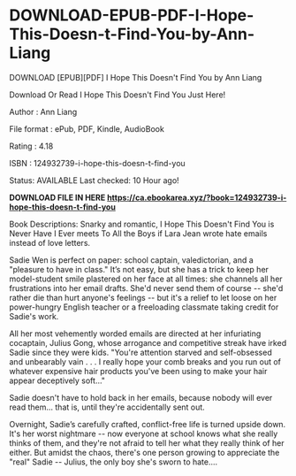 # DOWNLOAD-EPUB-PDF-I-Hope-This-Doesn-t-Find-You-by-Ann-Liang
DOWNLOAD [EPUB][PDF] I Hope This Doesn't Find You by Ann Liang

Download Or Read I Hope This Doesn't Find You Just Here!

Author : Ann Liang

File format : ePub, PDF, Kindle, AudioBook

Rating : 4.18

ISBN : 124932739-i-hope-this-doesn-t-find-you

Status: AVAILABLE Last checked: 10 Hour ago!

**DOWNLOAD FILE IN HERE https://ca.ebookarea.xyz/?book=124932739-i-hope-this-doesn-t-find-you**

Book Descriptions:
Snarky and romantic, I Hope This Doesn't Find You is Never Have I Ever meets To All the Boys if Lara Jean wrote hate emails instead of love letters.

Sadie Wen is perfect on paper: school captain, valedictorian, and a "pleasure to have in class." It’s not easy, but she has a trick to keep her model-student smile plastered on her face at all times: she channels all her frustrations into her email drafts. She'd never send them of course -- she'd rather die than hurt anyone's feelings -- but it's a relief to let loose on her power-hungry English teacher or a freeloading classmate taking credit for Sadie's work.

All her most vehemently worded emails are directed at her infuriating cocaptain, Julius Gong, whose arrogance and competitive streak have irked Sadie since they were kids. "You're attention starved and self-obsessed and unbearably vain . . . I really hope your comb breaks and you run out of whatever expensive hair products you've been using to make your hair appear deceptively soft..."

Sadie doesn't have to hold back in her emails, because nobody will ever read them... that is, until they're accidentally sent out.

Overnight, Sadie’s carefully crafted, conflict-free life is turned upside down. It's her worst nightmare -- now everyone at school knows what she really thinks of them, and they're not afraid to tell her what they really think of her either. But amidst the chaos, there's one person growing to appreciate the "real" Sadie -- Julius, the only boy she's sworn to hate....
